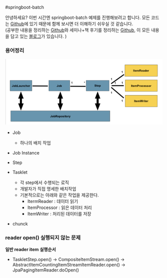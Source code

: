 #springboot-batch

안녕하세요? 이번 시간엔 springboot-batch 예제를 진행해보려고 합니다. 모든 코드는 [Github]()에 있기 때문에 함께 보시면 더 이해하기 쉬우실 것 같습니다.  
(공부한 내용을 정리하는 [Github](https://github.com/jojoldu/blog-code)와 세미나+책 후기를 정리하는 [Github](https://github.com/jojoldu/review), 이 모든 내용을 담고 있는 [블로그](http://jojoldu.tistory.com/)가 있습니다. )<br/>

### 용어정리

![Batch 구조](./images/batch구조.png)

* Job
  * 하나의 배치 작업
* Job Instance

* Step

* Tasklet
  * 각 step에서 수행되는 로직
  * 개발자가 직접 명세한 배치작업
  * 기본적으로는 아래와 같은 작업을 제공한다.
    * ItermReader : 데이터 읽기
    * ItemProcessor : 읽은 데이터 처리
    * ItemWriter : 처리된 데이터를 저장

* chunck

### reader open() 실행되지 않는 문제
**일반 reader item 실행순서**  

* TaskletStep.open() -> CompositeItemStream.open() -> AbstractItemCountingItemStreamItemReader.open() -> JpaPagingItemReader.doOpen()

